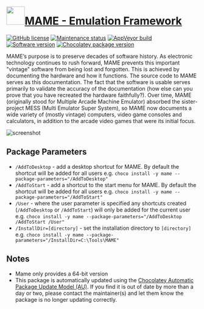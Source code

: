 # [<img src="https://cdn.jsdelivr.net/gh/dgalbraith/chocolatey-packages@e184f68c9b0399f6ed12453be4b6dd5f79beeaa2/icons/mame.png" width="48" height="48" />MAME - Emulation Framework](https://community.chocolatey.org/packages/mame)

[![GitHub license](https://img.shields.io/github/license/mamedev/mame)](https://github.com/dbgate/dbgate/blob/master/COPYING)
[![Maintenance status](https://img.shields.io/badge/maintained%3F-yes-green.svg)](https://gitHub.com/dgalbraith/chocolatey-packages/graphs/commit-activity)
[![AppVeyor build](https://img.shields.io/appveyor/ci/dgalbraith/chocolatey-packages)](https://ci.appveyor.com/project/dgalbraith/chocolatey-packages)
[![Software version](https://img.shields.io/badge/Source-v0.269-blue)](https://github.com/mamedev/mame/releases/tag/mame0269)
[![Chocolatey package version](https://img.shields.io/chocolatey/v/mame?label=Chocolatey)](https://community.chocolatey.org/packages/mame)

MAME’s purpose is to preserve decades of software history. As electronic
technology continues to rush forward, MAME prevents this important "vintage"
software from being lost and forgotten. This is achieved by documenting the
hardware and how it functions. The source code to MAME serves as this
documentation. The fact that the software is usable serves primarily to
validate the accuracy of the documentation (how else can you prove that you
have recreated the hardware faithfully?). Over time, MAME (originally stood
for Multiple Arcade Machine Emulator) absorbed the sister-project MESS (Multi
Emulator Super System), so MAME now documents a wide variety of (mostly
vintage) computers, video game consoles and calculators, in addition to the
arcade video games that were its initial focus.

![screenshot](https://cdn.jsdelivr.net/gh/dgalbraith/chocolatey-packages@80973991692dc8557725ecef9caefba958369241/automatic/mame/screenshot.png)

## Package Parameters

* `/AddToDesktop` - add a desktop shortcut for MAME.  By default the shortcut will be added for all users
e.g. `choco install -y mame --package-parameters="/AddToDesktop"`
* `/AddToStart` - add a shortcut to the start menu for MAME.  By default the shortcut will be added for all users
e.g. `choco install -y mame --package-parameters="/AddToStart"`
* `/User` - where the user parameter is specified any shortcuts created (`/AddToDesktop` or `/AddToStart`) will only
be added for the current user
e.g. `choco install -y mame --package-parameters="/AddToDesktop /AddToStart /User"`
* `/InstallDir=[directory]` - set the installation directory to `[directory]`
  e.g. `choco install -y mame --package-parameters="/InstallDir=C:\Tools\MAME"`

## Notes

* Mame only provides a 64-bit version
* This package is automatically updated using the [Chocolatey Automatic Package Update Model (AU)](https://github.com/majkinetor/au/blob/master/README.md).
If you find it is out of date by more than a day or two, please contact the maintainer(s) and let them know the package is no longer updating correctly.
